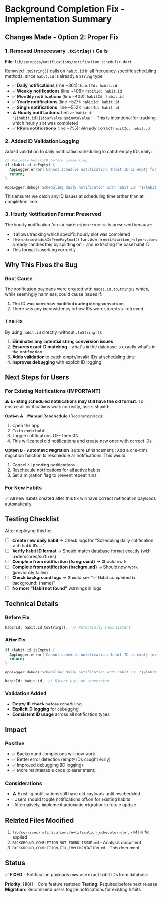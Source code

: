 # Background Completion Fix - Implementation Summary

## Changes Made - Option 2: Proper Fix

### 1. Removed Unnecessary `.toString()` Calls
**File**: `lib/services/notifications/notification_scheduler.dart`

Removed `.toString()` calls on `habit.id` in all frequency-specific scheduling methods, since `habit.id` is already a `String` type:

- ✅ **Daily notifications** (line ~364): `habitId: habit.id`
- ✅ **Weekly notifications** (line ~408): `habitId: habit.id`
- ✅ **Monthly notifications** (line ~468): `habitId: habit.id`
- ✅ **Yearly notifications** (line ~527): `habitId: habit.id`
- ✅ **Single notifications** (line ~562): `habitId: habit.id`
- ⚠️ **Hourly notifications**: Left as `habitId: '${habit.id}|$hourValue:$minuteValue'` - This is intentional for tracking which hourly slot was completed
- ✅ **RRule notifications** (line ~795): Already correct `habitId: habit.id`

### 2. Added ID Validation Logging
Added validation to daily notification scheduling to catch empty IDs early:

```dart
// Validate habit ID before scheduling
if (habit.id.isEmpty) {
  AppLogger.error('Cannot schedule notification: habit ID is empty for ${habit.name}');
  return;
}

AppLogger.debug('Scheduling daily notification with habit ID: "${habit.id}"');
```

This ensures we catch any ID issues at scheduling time rather than at completion time.

### 3. Hourly Notification Format Preserved
The hourly notification format `habitId|hour:minute` is preserved because:
- It allows tracking which specific hourly slot was completed
- The `extractHabitIdFromPayload()` function in `notification_helpers.dart` already handles this by splitting on `|` and extracting the base habit ID
- This format is working correctly

## Why This Fixes the Bug

### Root Cause
The notification payloads were created with `habit.id.toString()` which, while seemingly harmless, could cause issues if:
1. The ID was somehow modified during string conversion
2. There was any inconsistency in how IDs were stored vs. retrieved

### The Fix
By using `habit.id` directly (without `.toString()`):
1. **Eliminates any potential string conversion issues**
2. **Ensures exact ID matching** - what's in the database is exactly what's in the notification
3. **Adds validation** to catch empty/invalid IDs at scheduling time
4. **Improves debugging** with explicit ID logging

## Next Steps for Users

### For Existing Notifications (IMPORTANT)
⚠️ **Existing scheduled notifications may still have the old format**. To ensure all notifications work correctly, users should:

**Option A - Manual Reschedule** (Recommended):
1. Open the app
2. Go to each habit
3. Toggle notifications OFF then ON
4. This will cancel old notifications and create new ones with correct IDs

**Option B - Automatic Migration** (Future Enhancement):
Add a one-time migration function to reschedule all notifications. This would:
1. Cancel all pending notifications
2. Reschedule notifications for all active habits
3. Set a migration flag to prevent repeat runs

### For New Habits
✅ All new habits created after this fix will have correct notification payloads automatically.

## Testing Checklist

After deploying this fix:

- [ ] **Create new daily habit** → Check logs for "Scheduling daily notification with habit ID: ..."
- [ ] **Verify habit ID format** → Should match database format exactly (with underscores/suffixes)
- [ ] **Complete from notification (foreground)** → Should work
- [ ] **Complete from notification (background)** → Should now work (previously failed)
- [ ] **Check background logs** → Should see "✅ Habit completed in background: {name}"
- [ ] **No more "Habit not found"** warnings in logs

## Technical Details

### Before Fix
```dart
habitId: habit.id.toString(),  // Potentially inconsistent
```

### After Fix
```dart
if (habit.id.isEmpty) {
  AppLogger.error('Cannot schedule notification: habit ID is empty for ${habit.name}');
  return;
}

AppLogger.debug('Scheduling daily notification with habit ID: "${habit.id}"');

habitId: habit.id,  // Direct use, no conversion
```

### Validation Added
- **Empty ID check** before scheduling
- **Explicit ID logging** for debugging
- **Consistent ID usage** across all notification types

## Impact

### Positive
- ✅ Background completions will now work
- ✅ Better error detection (empty IDs caught early)
- ✅ Improved debugging (ID logging)
- ✅ More maintainable code (clearer intent)

### Considerations
- ⚠️ Existing notifications still have old payloads until rescheduled
- ℹ️ Users should toggle notifications off/on for existing habits
- ℹ️ Alternatively, implement automatic migration in future update

## Related Files Modified
1. `lib/services/notifications/notification_scheduler.dart` - Main fix applied
2. `BACKGROUND_COMPLETION_NOT_FOUND_ISSUE.md` - Analysis document
3. `BACKGROUND_COMPLETION_FIX_IMPLEMENTATION.md` - This document

## Status
✅ **FIXED** - Notification payloads now use exact habit IDs from database

**Priority**: HIGH - Core feature restored
**Testing**: Required before next release
**Migration**: Recommend users toggle notifications for existing habits
